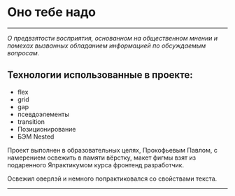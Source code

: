# Оно тебе надо
***
_О предвзятости восприятия, основанном на общественном мнении и помехах вызванных обладанием информацией по обсуждаемым вопросам._

## __Технологии использованные в проекте:__

* flex
* grid
* gap
* псевдоэлементы
* transition
* Позиционирование
* БЭМ Nested


Проект выполнен в образовательных целях, Прокофьевым Павлом,
c намерением освежить в памяти вёрстку, макет фигмы взят из подаренного Япрактикумом курса фронтенд разработчик.

Освежил оверлэй и немного попрактиковался со свойствами текста.
***